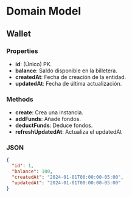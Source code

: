 # Domain Model

## Wallet

### Properties

- **id**: (Único) PK.
- **balance**: Saldo disponible en la billetera.
- **createdAt**: Fecha de creación de la entidad.
- **updatedAt**: Fecha de última actualización.

### Methods
- **create**: Crea una instancia.
- **addFunds**: Añade fondos.
- **deductFunds**: Deduce fondos.
- **refreshUpdatedAt**: Actualiza el updatedAt
### JSON

```json
{
  "id": 1,
  "balance": 100,
  "createdAt": "2024-01-01T00:00:00-05:00",
  "updatedAt": "2024-01-01T00:00:00-05:00"
}
```
